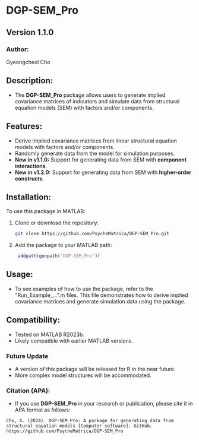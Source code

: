 # DGP-SEM_Pro

## Version 1.1.0

### Author:
Gyeongcheol Cho

## Description:
- The **DGP-SEM_Pro** package allows users to generate implied covariance matrices of indicators and simulate data from structural equation models (SEM) with factors and/or components. 

## Features:
- Derive implied covariance matrices from linear structural equation models with factors and/or components.
- Randomly generate data from the model for simulation purposes.
- **New in v1.1.0:** Support for generating data from SEM with **component interactions**.
- **New in v1.2.0:** Support for generating data from SEM with **higher-order constructs**.

## Installation:
To use this package in MATLAB:
1. Clone or download the repository:
   ```bash
   git clone https://github.com/PsycheMatrica/DGP-SEM_Pro.git
   ```
2. Add the package to your MATLAB path:
   ```matlab
    addpath(genpath('DGP-SEM_Pro'))
   ```

## Usage:
- To see examples of how to use the package, refer to the "Run_Example_...".m files. This file demonstrates how to derive implied covariance matrices and generate simulation data using the package.

## Compatibility:
- Tested on MATLAB R2023b.
- Likely compatible with earlier MATLAB versions.

### Future Update
- A version of this package will be released for R in the near future.
- More complex model structures will be accommodated.

### Citation (APA):
- If you use **DGP-SEM_Pro** in your research or publication, please cite it in APA format as follows:

```plaintext
Cho, G. (2024). DGP-SEM_Pro: A package for generating data from structural equation models [Computer software]. GitHub. https://github.com/PsycheMatrica/DGP-SEM_Pro
```
